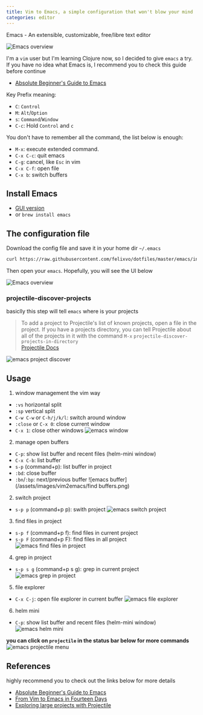 ```yaml
---
title: Vim to Emacs, a simple configuration that won't blow your mind
categories: editor
---
```

Emacs - An extensible, customizable, free/libre text editor

<!--more-->
![Emacs overview](/assets/images/vim2emacs/window-sample.png)

I'm a `vim` user but I'm learning Clojure now, so I decided to give `emacs` a try.  
If you have no idea what Emacs is, I recommend you to check this guide before continue  
- [Absolute Beginner's Guide to Emacs](http://www.jesshamrick.com/2012/09/10/absolute-beginners-guide-to-emacs/)

Key Prefix meaning:
- `C`: `Control`
- `M`: `Alt`/`Option`
- `s`: `Command`/`Window`
- `C-c`: Hold `Control` and `c`

You don't have to remember all the command, the list below is enough:
- `M-x`: execute extended command.
- `C-x C-c`: quit emacs
- `C-g`: cancel, like `Esc` in vim
- `C-x C-f`: open file
- `C-x b`: switch buffers

## Install Emacs
- [GUI version](https://emacsformacosx.com/)
- or `brew install emacs` 

## The configuration file
Download the config file and save it in your home dir `~/.emacs`
```bash
curl https://raw.githubusercontent.com/felixvo/dotfiles/master/emacs/init.el>~/.emacs
```
Then open your `emacs`. Hopefully, you will see the UI below

![Emacs overview](/assets/images/vim2emacs/overview.png)

### projectile-discover-projects
basiclly this step will tell `emacs` where is your projects

>To add a project to Projectile's list of known projects, open a file in the project. If you have a projects directory, you can tell Projectile about all of the projects in it with the command `M-x`
>`projectile-discover-projects-in-directory`  
> [Projectile Docs](https://docs.projectile.mx/en/latest/usage/)

![emacs project discover](/assets/images/vim2emacs/project-discover.png)

## Usage
1. window management the vim way
- `:vs` horizontal split
- `:sp` vertical split
- `C-w C-w` or `C-h/j/k/l`: switch around window
- `:close` or `C-x 0`: close current window
- `C-x 1`: close other windows
![emacs window](/assets/images/vim2emacs/windows.png)

2. manage open buffers
- `C-p`: show list buffer and recent files (helm-mini window)
- `C-x C-b`: list buffer
- `s-p` (command+p): list buffer in project
- `:bd`: close buffer
- `:bn`/`:bp`: next/previous buffer
![emacs buffer](/assets/images/vim2emacs/find buffers.png)

2. switch project
- `s-p p` (command+p p): swith project
![emacs switch project](/assets/images/vim2emacs/switch-project.png)

3. find files in project 
- `s-p f` (command+p f): find files in current project
- `s-p F` (command+p F): find files in all project
![emacs find files in project](/assets/images/vim2emacs/find-file-in-project.png)

4. grep in project
- `s-p s g` (command+p s g): grep in current project
![emacs grep in project](/assets/images/vim2emacs/grep-in-project.png)

5. file explorer
- `C-x C-j`: open file explorer in current buffer
![emacs file explorer](/assets/images/vim2emacs/file-explorer.png)

6. helm mini
- `C-p`: show list buffer and recent files (helm-mini window)
![emacs helm mini](/assets/images/vim2emacs/helm-mini.png)

**you can click on `projectile` in the status bar below for more commands**
![emacs projectile menu](/assets/images/vim2emacs/projectile-menu.png)

## References
highly recommend you to check out the links below for more details

- [Absolute Beginner's Guide to Emacs](http://www.jesshamrick.com/2012/09/10/absolute-beginners-guide-to-emacs/)
- [From Vim to Emacs in Fourteen Days](https://blog.aaronbieber.com/2015/05/24/from-vim-to-emacs-in-fourteen-days.html)
- [Exploring large projects with Projectile](http://tuhdo.github.io/helm-projectile.html#sec-1-1)

